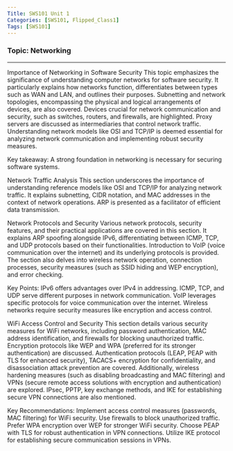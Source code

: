 ```yaml
---
Title: SWS101 Unit 1 
Categories: [SWS101, Flipped_Class1]
Tags: [SWS101]
---
```


### Topic: Networking
----

Importance of Networking in Software Security
This topic emphasizes the significance of understanding computer networks for software security. It particularly explains how networks function, differentiates between types such as WAN and LAN, and outlines their purposes. Subnetting and network topologies, encompassing the physical and logical arrangements of devices, are also covered. Devices crucial for network communication and security, such as switches, routers, and firewalls, are highlighted. Proxy servers are discussed as intermediaries that control network traffic. Understanding network models like OSI and TCP/IP is deemed essential for analyzing network communication and implementing robust security measures.

Key takeaway: A strong foundation in networking is necessary for securing software systems.

Network Traffic Analysis
This section underscores the importance of understanding reference models like OSI and TCP/IP for analyzing network traffic. It explains subnetting, CIDR notation, and MAC addresses in the context of network operations. ARP is presented as a facilitator of efficient data transmission.

Network Protocols and Security
Various network protocols, security features, and their practical applications are covered in this section. It explains ARP spoofing alongside IPv6, differentiating between ICMP, TCP, and UDP protocols based on their functionalities. Introduction to VoIP (voice communication over the internet) and its underlying protocols is provided. The section also delves into wireless network operation, connection processes, security measures (such as SSID hiding and WEP encryption), and error checking.

Key Points:
IPv6 offers advantages over IPv4 in addressing.
ICMP, TCP, and UDP serve different purposes in network communication.
VoIP leverages specific protocols for voice communication over the internet.
Wireless networks require security measures like encryption and access control.

WiFi Access Control and Security
This section details various security measures for WiFi networks, including password authentication, MAC address identification, and firewalls for blocking unauthorized traffic. Encryption protocols like WEP and WPA (preferred for its stronger authentication) are discussed. Authentication protocols (LEAP, PEAP with TLS for enhanced security), TACACS+ encryption for confidentiality, and disassociation attack prevention are covered. Additionally, wireless hardening measures (such as disabling broadcasting and MAC filtering) and VPNs (secure remote access solutions with encryption and authentication) are explored. IPsec, PPTP, key exchange methods, and IKE for establishing secure VPN connections are also mentioned.

Key Recommendations:
Implement access control measures (passwords, MAC filtering) for WiFi security.
Use firewalls to block unauthorized traffic.
Prefer WPA encryption over WEP for stronger WiFi security.
Choose PEAP with TLS for robust authentication in VPN connections.
Utilize IKE protocol for establishing secure communication sessions in VPNs.